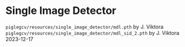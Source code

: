 


# Single Image Detector

`piglegcv/resources/single_image_detector/mdl.pth` by J. Viktora
`piglegcv/resources/single_image_detector/mdl_sid_2.pth` by J. Viktora 2023-12-17

